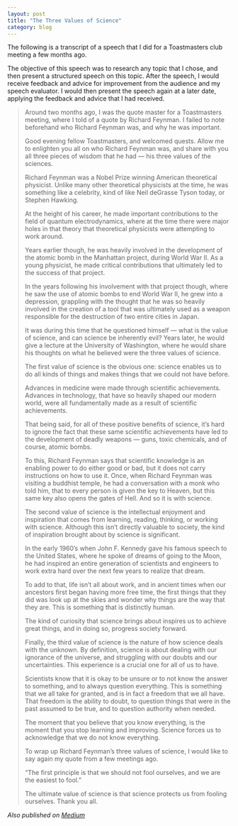 ```yaml
---
layout: post
title: "The Three Values of Science"
category: blog
---
```


The following is a transcript of a speech that I did for a Toastmasters club meeting a few months ago.

The objective of this speech was to research any topic that I chose, and then present a structured speech on this topic. After the speech, I would receive feedback and advice for improvement from the audience and my speech evaluator. I would then present the speech again at a later date, applying the feedback and advice that I had received.

> Around two months ago, I was the quote master for a Toastmasters meeting, where I told of a quote by Richard Feynman. I failed to note beforehand who Richard Feynman was, and why he was important.
>
> Good evening fellow Toastmasters, and welcomed quests. Allow me to enlighten you all on who Richard Feynman was, and share with you all three pieces of wisdom that he had — his three values of the sciences.
>
> Richard Feynman was a Nobel Prize winning American theoretical physicist. Unlike many other theoretical physicists at the time, he was something like a celebrity, kind of like Neil deGrasse Tyson today, or Stephen Hawking.
>
> At the height of his career, he made important contributions to the field of quantum electrodynamics, where at the time there were major holes in that theory that theoretical physicists were attempting to work around.
>
> Years earlier though, he was heavily involved in the development of the atomic bomb in the Manhattan project, during World War II. As a young physicist, he made critical contributions that ultimately led to the success of that project.
>
> In the years following his involvement with that project though, where he saw the use of atomic bombs to end World War II, he grew into a depression, grappling with the thought that he was so heavily involved in the creation of a tool that was ultimately used as a weapon responsible for the destruction of two entire cities in Japan.
>
> It was during this time that he questioned himself — what is the value of science, and can science be inherently evil?
Years later, he would give a lecture at the University of Washington, where he would share his thoughts on what he believed were the three values of science.
>
> The first value of science is the obvious one: science enables us to do all kinds of things and makes things that we could not have before.
>
> Advances in medicine were made through scientific achievements. Advances in technology, that have so heavily shaped our modern world, were all fundamentally made as a result of scientific achievements.
>
> That being said, for all of these positive benefits of science, it’s hard to ignore the fact that these same scientific achievements have led to the development of deadly weapons — guns, toxic chemicals, and of course, atomic bombs.
>
> To this, Richard Feynman says that scientific knowledge is an enabling power to do either good or bad, but it does not carry instructions on how to use it. Once, when Richard Feynman was visiting a buddhist temple, he had a conversation with a monk who told him, that to every person is given the key to Heaven, but this same key also opens the gates of Hell. And so it is with science.
>
> The second value of science is the intellectual enjoyment and inspiration that comes from learning, reading, thinking, or working with science. Although this isn’t directly valuable to society, the kind of inspiration brought about by science is significant.
>
> In the early 1960’s when John F. Kennedy gave his famous speech to the United States, where he spoke of dreams of going to the Moon, he had inspired an entire generation of scientists and engineers to work extra hard over the next few years to realize that dream.
>
> To add to that, life isn’t all about work, and in ancient times when our ancestors first began having more free time, the first things that they did was look up at the skies and wonder why things are the way that they are. This is something that is distinctly human.
>
> The kind of curiosity that science brings about inspires us to achieve great things, and in doing so, progress society forward.
>
> Finally, the third value of science is the nature of how science deals with the unknown. By definition, science is about dealing with our ignorance of the universe, and struggling with our doubts and our uncertainties. This experience is a crucial one for all of us to have.
>
> Scientists know that it is okay to be unsure or to not know the answer to something, and to always question everything. This is something that we all take for granted, and is in fact a freedom that we all have. That freedom is the ability to doubt, to question things that were in the past assumed to be true, and to question authority when needed.
>
> The moment that you believe that you know everything, is the moment that you stop learning and improving. Science forces us to acknowledge that we do not know everything.
>
> To wrap up Richard Feynman’s three values of science, I would like to say again my quote from a few meetings ago.
>
> “The first principle is that we should not fool ourselves, and we are the easiest to fool.”
>
> The ultimate value of science is that science protects us from fooling ourselves. Thank you all.

*Also published on [Medium](https://medium.com/@LeNPaul/the-three-values-of-science-2d5a6a273652)*
